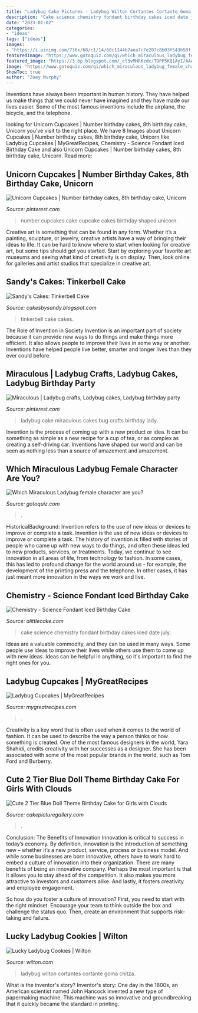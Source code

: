 ```yaml
---
title: "Ladybug Cake Pictures - Ladybug Wilton Cortantes Cortante Goma Chitza"
description: "Cake science chemistry fondant birthday cakes iced date july"
date: "2023-01-02"
categories:
- "ideas"
tags: ["ideas"]
images:
- "https://i.pinimg.com/736x/68/c1/14/68c1144b7aea7c7e207c8b03f543b58f.jpg"
featuredImage: "https://www.gotoquiz.com/qi/which_miraculous_ladybug_female_character_are-f.jpg"
featured_image: "https://3.bp.blogspot.com/_cl3vMHRKzdc/TDPP5KQ1AyI/AAAAAAAABqs/WUcup7coxWE/s1600/IMG_5379.JPG"
image: "https://www.gotoquiz.com/qi/which_miraculous_ladybug_female_character_are-f.jpg"
ShowToc: true
author: "Zoey Murphy"
---
```



Inventions have always been important in human history. They have helped us make things that we could never have imagined and they have made our lives easier. Some of the most famous inventions include the airplane, the bicycle, and the telephone.

	

		
looking for Unicorn Cupcakes | Number birthday cakes, 8th birthday cake, Unicorn you've visit to the right place. We have 8 Images about Unicorn Cupcakes | Number birthday cakes, 8th birthday cake, Unicorn like Ladybug Cupcakes | MyGreatRecipes, Chemistry - Science Fondant Iced Birthday Cake and also Unicorn Cupcakes | Number birthday cakes, 8th birthday cake, Unicorn. Read more:
		
    
## Unicorn Cupcakes | Number Birthday Cakes, 8th Birthday Cake, Unicorn

<img loading=lazy src="https://i.pinimg.com/736x/68/c1/14/68c1144b7aea7c7e207c8b03f543b58f.jpg" onerror="this.onerror=null;this.src='https://tse2.mm.bing.net/th?id=OIP.ZlShl-tc60r8Lf07R9zaPgHaKF&amp;pid=15.1';" alt="Unicorn Cupcakes | Number birthday cakes, 8th birthday cake, Unicorn">

_Source: pinterest.com_

>number cupcakes cake cupcake cakes birthday shaped unicorn. 

	

Creative art is something that can be found in any form. Whether it’s a painting, sculpture, or jewelry, creative artists have a way of bringing their ideas to life. It can be hard to know where to start when looking for creative art, but some tips should get you started. Start by exploring your favorite art museums and seeing what kind of creativity is on display. Then, look online for galleries and artist studios that specialize in creative art.

    
## Sandy&#039;s Cakes: Tinkerbell Cake

<img loading=lazy src="https://3.bp.blogspot.com/_cl3vMHRKzdc/TDPP5KQ1AyI/AAAAAAAABqs/WUcup7coxWE/s1600/IMG_5379.JPG" onerror="this.onerror=null;this.src='https://tse2.mm.bing.net/th?id=OIP.f5HvdBQog7P3TvqochOEegHaJ4&amp;pid=15.1';" alt="Sandy&#039;s Cakes: Tinkerbell Cake">

_Source: cakesbysandy.blogspot.com_

>tinkerbell cake cakes. 

	

The Role of Invention in Society
Invention is an important part of society because it can provide new ways to do things and make things more efficient. It also allows people to improve their lives in some way or another. Inventions have helped people live better, smarter and longer lives than they ever could before.

    
## Miraculous | Ladybug Crafts, Ladybug Cakes, Ladybug Birthday Party

<img loading=lazy src="https://i.pinimg.com/736x/a0/20/f9/a020f96c65b63df0e2c5341734f5519a.jpg" onerror="this.onerror=null;this.src='https://tse3.mm.bing.net/th?id=OIP.JrZr7sAEsWGRupR3EocsRAHaJ4&amp;pid=15.1';" alt="Miraculous | Ladybug crafts, Ladybug cakes, Ladybug birthday party">

_Source: pinterest.com_

>ladybug cake miraculous cakes bug crafts birthday lady. 

	

Invention is the process of coming up with a new product or idea. It can be something as simple as a new recipe for a cup of tea, or as complex as creating a self-driving car. Inventions have shaped our world and can be seen as nothing less than a source of amazement and amazement.

    
## Which Miraculous Ladybug Female Character Are You?

<img loading=lazy src="https://www.gotoquiz.com/qi/which_miraculous_ladybug_female_character_are-f.jpg" onerror="this.onerror=null;this.src='https://tse3.mm.bing.net/th?id=OIP.JunRPpuNFrO-ZqibZSACVQHaD3&amp;pid=15.1';" alt="Which Miraculous Ladybug female character are you?">

_Source: gotoquiz.com_

>. 

	

HistoricalBackground: Invention refers to the use of new ideas or devices to improve or complete a task.
Invention is the use of new ideas or devices to improve or complete a task. The history of invention is filled with stories of people who came up with new ways to do things, and often these ideas led to new products, services, or treatments. Today, we continue to see innovation in all areas of life, from technology to fashion. In some cases, this has led to profound change for the world around us - for example, the development of the printing press and the telephone. In other cases, it has just meant more innovation in the ways we work and live.

    
## Chemistry - Science Fondant Iced Birthday Cake

<img loading=lazy src="https://alittlecake.com/wp-content/uploads/2019/07/Chemistry-Science-Bithday-Cake-648x675.jpg" onerror="this.onerror=null;this.src='https://tse1.mm.bing.net/th?id=OIP.t9RqovtFQ0kY-K08e7V5zAHaHt&amp;pid=15.1';" alt="Chemistry - Science Fondant Iced Birthday Cake">

_Source: alittlecake.com_

>cake science chemistry fondant birthday cakes iced date july. 

	

Ideas are a valuable commodity, and they can be used in many ways. Some people use ideas to improve their lives while others use them to come up with new ideas. Ideas can be helpful in anything, so it's important to find the right ones for you.

    
## Ladybug Cupcakes | MyGreatRecipes

<img loading=lazy src="https://hoorray-storage-prod.s3.amazonaws.com/images/recipes/5cb4b3b0-6309-11e5-bd78-1799cf32ea32-large" onerror="this.onerror=null;this.src='https://tse2.mm.bing.net/th?id=OIP.u_VF104p-eMJuPn23hDRqwHaHa&amp;pid=15.1';" alt="Ladybug Cupcakes | MyGreatRecipes">

_Source: mygreatrecipes.com_

>. 

	

Creativity is a key word that is often used when it comes to the world of fashion. It can be used to describe the way a person thinks or how something is created. One of the most famous designers in the world, Yara Shahidi, credits creativity with her successes as a designer. She has been associated with some of the most popular brands in the world, such as Tom Ford and Burberry.

    
## Cute 2 Tier Blue Doll Theme Birthday Cake For Girls With Clouds

<img loading=lazy src="https://www.cakepicturegallery.com/d/1723192-1/Cute+2+Tier+Blue+Doll+Theme+Birthday+Cake+for+Girls+with+Clouds+_amp_+Buttons.JPG" onerror="this.onerror=null;this.src='https://tse3.mm.bing.net/th?id=OIP.r-95-tD9K9dG9pFFKzih1QHaLO&amp;pid=15.1';" alt="Cute 2 Tier Blue Doll Theme Birthday Cake for Girls with Clouds">

_Source: cakepicturegallery.com_

>. 

	

Conclusion: The Benefits of Innovation
Innovation is critical to success in today’s economy. By definition, innovation is the introduction of something new – whether it’s a new product, service, process or business model. And while some businesses are born innovative, others have to work hard to embed a culture of innovation into their organization.
There are many benefits of being an innovative company. Perhaps the most important is that it allows you to stay ahead of the competition. It also makes you more attractive to investors and customers alike. And lastly, it fosters creativity and employee engagement.

So how do you foster a culture of innovation? First, you need to start with the right mindset. Encourage your team to think outside the box and challenge the status quo. Then, create an environment that supports risk-taking and failure.

    
## Lucky Ladybug Cookies | Wilton

<img loading=lazy src="https://www.wilton.com/dw/image/v2/AAWA_PRD/on/demandware.static/-/Sites-wilton-project-master/default/dwc4ac9385/images/project/WLPROJ-9173/WiltonFondantLadybugProject1.jpg?sw=1440&amp;sh=750&amp;sm=fit" onerror="this.onerror=null;this.src='https://tse4.mm.bing.net/th?id=OIP.42x4M8gspCfu5HRMJiwXKwHaHa&amp;pid=15.1';" alt="Lucky Ladybug Cookies | Wilton">

_Source: wilton.com_

>ladybug wilton cortantes cortante goma chitza. 

	

What is the inventor's story?
Inventor's story: One day in the 1800s, an American scientist named John Hancock invented a new type of papermaking machine. This machine was so innovative and groundbreaking that it quickly became the standard in printing.

